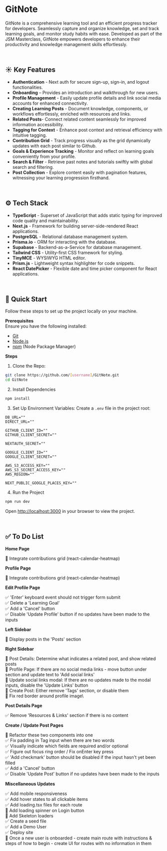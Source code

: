 # <a name="introduction">GitNote</a>

GitNote is a comprehensive learning tool and an efficient progress tracker for developers. Seamlessly capture and organize knowledge, set and track learning goals, and monitor study habits with ease. Developed as part of the JSM Masterclass, GitNote empowers developers to enhance their productivity and knowledge management skills effortlessly.

&nbsp;

## <a name="features">☀️ Key Features</a>

- **Authentication** - Next auth for secure sign-up, sign-in, and logout functionalities.
- **Onboarding** – Provides an introduction and walkthrough for new users.
- **Profile Management** - Easily update profile details and link social media accounts for enhanced connectivity.
- **Creating Learning Posts** - Document knowledge, components, or workflows effortlessly, enriched with resources and links.
- **Related Posts**- Connect related content seamlessly for improved information accessibility.
- **Tagging for Context** - Enhance post context and retrieval efficiency with intuitive tagging.
- **Contribution Grid** - Track progress visually as the grid dynamically updates with each post similar to Github.
- **Goals & Experience Tracking** - Monitor and reflect on learning goals conveniently from your profile.
- **Search & Filter** - Retrieve past notes and tutorials swiftly with global search and filtering.
- **Post Collection** - Explore content easily with pagination features, witnessing your learning progression firsthand.
<!-- 👉 **Responsive**: Ensures seamless functionality and aesthetics across all devices and many more, including code architecture and reusability -->

&nbsp;

## <a name="tech-stack">⚙️ Tech Stack</a>

- **TypeScript** - Superset of JavaScript that adds static typing for improved code quality and maintainability.
- **Next.js** - Framework for building server-side-rendered React applications.
- **PostgreSQL** - Relational database management system.
- **Prisma.io** - ORM for interacting with the database.
- **Supabase** - Backend-as-a-Service for database management.
- **Tailwind CSS** - Utility-first CSS framework for styling.
- **TinyMCE** - WYSIWYG HTML editor.
- **Prism.js** - Lightweight syntax highlighter for code snippets.
- **React DatePicker** - Flexible date and time picker component for React applications.

&nbsp;

## <a name="quick-start">🚀 Quick Start</a>

Follow these steps to set up the project locally on your machine.

**Prerequisites**\
Ensure you have the following installed:

- [Git](https://git-scm.com/)
- [Node.js](https://nodejs.org/en)
- [npm](https://www.npmjs.com/) (Node Package Manager)

**Steps**

1. Clone the Repo:

```bash
git clone https://github.com/[username]/GitNote.git
cd GitNote
```

2. Install Dependencies

```bash
npm install
```

3. Set Up Environment Variables: Create a `.env` file in the project root:

```env
DB_URL=""
DIRECT_URL=""

GITHUB_CLIENT_ID=""
GITHUB_CLIENT_SECRET=""

NEXTAUTH_SECRET=""

GOOGLE_CLIENT_ID=""
GOOGLE_CLIENT_SECRET=""

AWS_S3_ACCESS_KEY=""
AWS_S3_SECRET_ACCESS_KEY=""
AWS_REGION=""

NEXT_PUBLIC_GOOGLE_PLACES_KEY=""
```

4. Run the Project

```bash
npm run dev
```

Open [http://localhost:3000](http://localhost:3000) in your browser to view the project.

&nbsp;

## <a name="todo">✅ To Do List</a>

**Home Page**

🔳 Integrate contributions grid (react-calendar-heatmap)

**Profile Page**

🔳 Integrate contributions grid (react-calendar-heatmap)

**Edit Profile Page**

✅ 'Enter' keyboard event should not trigger form submit\
✅ Delete a 'Learning Goal'\
✅ Add a 'Cancel' button\
✅ Disable 'Update Profile' button if no updates have been made to the inputs

**Left Sidebar**

🔳 Display posts in the 'Posts' section

**Right Sidebar**

🔳 Post Details: Determine what indicates a related post, and show related posts\
🔳 Profile Page: If there are no social media links - move button under section and update text to 'Add social links'\
🔳 Update social links modal: If there are no updates made to the modal inputs, disable the 'Update Links' button\
🔳 Create Post: Either remove 'Tags' section, or disable them\
🔳 Fix red border around profile image\

**Post Details Page**

✅ Remove 'Resources & Links' section if there is no content

**Create / Update Post Pages**

🔳 Refactor these two components into one\
✅ Fix padding in Tag input when there are two words\
✅ Visually indicate which fields are required and/or optional\
✅ Figure out focus ring order / Fix onEnter key press\
✅ 'Add checkmark' button should be disabled if the input hasn't yet been filled\
✅ Add a 'Cancel' button\
✅ Disable 'Update Post' button if no updates have been made to the inputs

**Miscellaneous Updates**

✅ Add mobile responsiveness\
✅ Add hover states to all clickable items\
✅ Add loading.tsx files for each route\
🔳 Add loading spinner on Login button\
🔳 Add Skeleton loaders\
✅ Create a seed file\
✅ Add a Demo User\
✅ Deploy site\
🔳 Once a new user is onboarded - create main route with instructions & steps of how to begin - create UI for routes with no information in them
